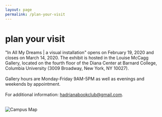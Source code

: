 ```yaml
---
layout: page
permalink: /plan-your-visit
---
```

<div id="column-a"><h1>plan your visit</h1></div>
<div id="column-c"><p>

"In All My Dreams |  a visual installation" opens on February 19, 2020 and closes on March 14, 2020. The exhibit is hosted in the Louise McCagg Gallery, located on the fourth floor of the Diana Center at Barnard College, Columbia University (3009 Broadway, New York, NY 10027). <br> <br>
Gallery hours are Monday-Friday 9AM-5PM as well as evenings and weekends by appointment.<br> <br>
For additional information: hadrianabookclub@gmail.com.<br> <br>

 <img src="/img/campusmap.png" alt="Campus Map"/>
</p>
</div>
